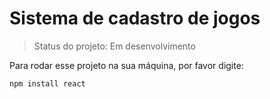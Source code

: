 <h1> Sistema de cadastro de jogos </h1>

> Status do projeto: Em desenvolvimento

Para rodar esse projeto na sua máquina, por favor digite:

```
npm install react
````
